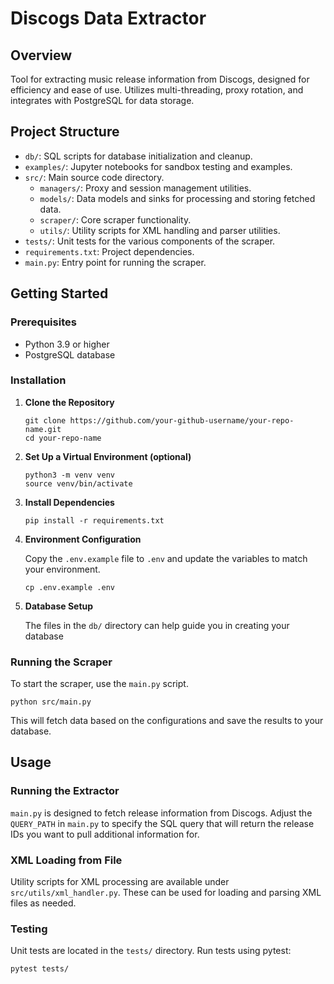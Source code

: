 # Discogs Data Extractor

## Overview
Tool for extracting music release information from Discogs, designed for efficiency and ease of use. Utilizes multi-threading, proxy rotation, and integrates with PostgreSQL for data storage.

## Project Structure

- `db/`: SQL scripts for database initialization and cleanup.
- `examples/`: Jupyter notebooks for sandbox testing and examples.
- `src/`: Main source code directory.
  - `managers/`: Proxy and session management utilities.
  - `models/`: Data models and sinks for processing and storing fetched data.
  - `scraper/`: Core scraper functionality.
  - `utils/`: Utility scripts for XML handling and parser utilities.
- `tests/`: Unit tests for the various components of the scraper.
- `requirements.txt`: Project dependencies.
- `main.py`: Entry point for running the scraper.

## Getting Started

### Prerequisites

- Python 3.9 or higher
- PostgreSQL database

### Installation

1. **Clone the Repository**

   ```
   git clone https://github.com/your-github-username/your-repo-name.git
   cd your-repo-name
   ```

2. **Set Up a Virtual Environment (optional)**

   ```
   python3 -m venv venv
   source venv/bin/activate
   ```

3. **Install Dependencies**

   ```
   pip install -r requirements.txt
   ```

4. **Environment Configuration**

   Copy the `.env.example` file to `.env` and update the variables to match your environment.

   ```
   cp .env.example .env
   ```

5. **Database Setup**

   The files in the `db/` directory can help guide you in creating your database

### Running the Scraper

To start the scraper, use the `main.py` script.

```
python src/main.py
```

This will fetch data based on the configurations and save the results to your database.

## Usage

### Running the Extractor

`main.py` is designed to fetch release information from Discogs. Adjust the `QUERY_PATH` in `main.py` to specify the SQL query that will return the release IDs you want to pull additional information for.

### XML Loading from File

Utility scripts for XML processing are available under `src/utils/xml_handler.py`. These can be used for loading and parsing XML files as needed.

### Testing

Unit tests are located in the `tests/` directory. Run tests using pytest:

```
pytest tests/
```
